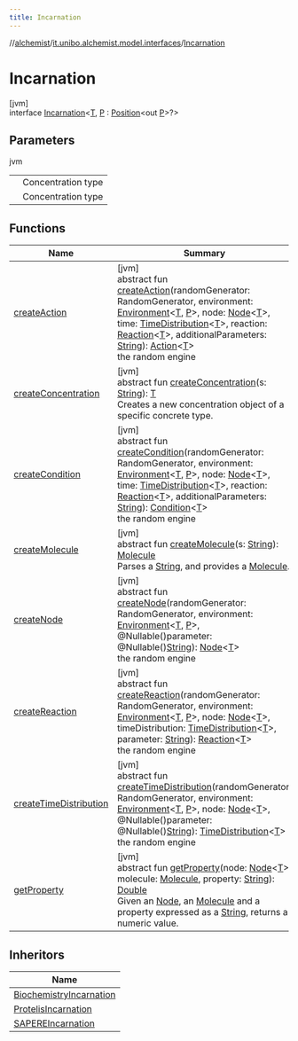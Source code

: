```yaml
---
title: Incarnation
---
```

//[alchemist](../../../index.html)/[it.unibo.alchemist.model.interfaces](../index.html)/[Incarnation](index.html)



# Incarnation



[jvm]\
interface [Incarnation](index.html)<[T](index.html), [P](index.html) : [Position](../-position/index.html)<out [P](../-position2-d/index.html)>?>



## Parameters


jvm

| | |
|---|---|
| <T> | Concentration type |
| <P> | Concentration type |



## Functions


| Name | Summary |
|---|---|
| [createAction](create-action.html) | [jvm]<br>abstract fun [createAction](create-action.html)(randomGenerator: RandomGenerator, environment: [Environment](../-environment/index.html)<[T](../-node/index.html), [P](../-position2-d/index.html)>, node: [Node](../-node/index.html)<[T](../-node/index.html)>, time: [TimeDistribution](../-time-distribution/index.html)<[T](../-node/index.html)>, reaction: [Reaction](../-reaction/index.html)<[T](../-node/index.html)>, additionalParameters: [String](https://docs.oracle.com/javase/8/docs/api/java/lang/String.html)): [Action](../-action/index.html)<[T](../-node/index.html)><br>the random engine |
| [createConcentration](create-concentration.html) | [jvm]<br>abstract fun [createConcentration](create-concentration.html)(s: [String](https://docs.oracle.com/javase/8/docs/api/java/lang/String.html)): [T](../-node/index.html)<br>Creates a new concentration object of a specific concrete type. |
| [createCondition](create-condition.html) | [jvm]<br>abstract fun [createCondition](create-condition.html)(randomGenerator: RandomGenerator, environment: [Environment](../-environment/index.html)<[T](../-node/index.html), [P](../-position2-d/index.html)>, node: [Node](../-node/index.html)<[T](../-node/index.html)>, time: [TimeDistribution](../-time-distribution/index.html)<[T](../-node/index.html)>, reaction: [Reaction](../-reaction/index.html)<[T](../-node/index.html)>, additionalParameters: [String](https://docs.oracle.com/javase/8/docs/api/java/lang/String.html)): [Condition](../-condition/index.html)<[T](../-node/index.html)><br>the random engine |
| [createMolecule](create-molecule.html) | [jvm]<br>abstract fun [createMolecule](create-molecule.html)(s: [String](https://docs.oracle.com/javase/8/docs/api/java/lang/String.html)): [Molecule](../-molecule/index.html)<br>Parses a [String](https://docs.oracle.com/javase/8/docs/api/java/lang/String.html), and provides a [Molecule](../-molecule/index.html). |
| [createNode](create-node.html) | [jvm]<br>abstract fun [createNode](create-node.html)(randomGenerator: RandomGenerator, environment: [Environment](../-environment/index.html)<[T](../-node/index.html), [P](../-position2-d/index.html)>, @Nullable()parameter: @Nullable()[String](https://docs.oracle.com/javase/8/docs/api/java/lang/String.html)): [Node](../-node/index.html)<[T](../-node/index.html)><br>the random engine |
| [createReaction](create-reaction.html) | [jvm]<br>abstract fun [createReaction](create-reaction.html)(randomGenerator: RandomGenerator, environment: [Environment](../-environment/index.html)<[T](../-node/index.html), [P](../-position2-d/index.html)>, node: [Node](../-node/index.html)<[T](../-node/index.html)>, timeDistribution: [TimeDistribution](../-time-distribution/index.html)<[T](../-node/index.html)>, parameter: [String](https://docs.oracle.com/javase/8/docs/api/java/lang/String.html)): [Reaction](../-reaction/index.html)<[T](../-node/index.html)><br>the random engine |
| [createTimeDistribution](create-time-distribution.html) | [jvm]<br>abstract fun [createTimeDistribution](create-time-distribution.html)(randomGenerator: RandomGenerator, environment: [Environment](../-environment/index.html)<[T](../-node/index.html), [P](../-position2-d/index.html)>, node: [Node](../-node/index.html)<[T](../-node/index.html)>, @Nullable()parameter: @Nullable()[String](https://docs.oracle.com/javase/8/docs/api/java/lang/String.html)): [TimeDistribution](../-time-distribution/index.html)<[T](../-node/index.html)><br>the random engine |
| [getProperty](get-property.html) | [jvm]<br>abstract fun [getProperty](get-property.html)(node: [Node](../-node/index.html)<[T](../-node/index.html)>, molecule: [Molecule](../-molecule/index.html), property: [String](https://docs.oracle.com/javase/8/docs/api/java/lang/String.html)): [Double](https://kotlinlang.org/api/latest/jvm/stdlib/kotlin/-double/index.html)<br>Given an [Node](../-node/index.html), an [Molecule](../-molecule/index.html) and a property expressed as a [String](https://docs.oracle.com/javase/8/docs/api/java/lang/String.html), returns a numeric value. |


## Inheritors


| Name |
|---|
| [BiochemistryIncarnation](../../it.unibo.alchemist.model/-biochemistry-incarnation/index.html) |
| [ProtelisIncarnation](../../it.unibo.alchemist.model/-protelis-incarnation/index.html) |
| [SAPEREIncarnation](../../it.unibo.alchemist.model/-s-a-p-e-r-e-incarnation/index.html) |

